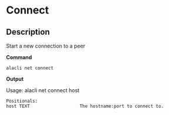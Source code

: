 # Connect
## Description

Start a new connection to a peer

**Command**

    alacli net connect

**Output**

Usage: alacli net connect host

    Positionals:
    host TEXT                   The hostname:port to connect to.